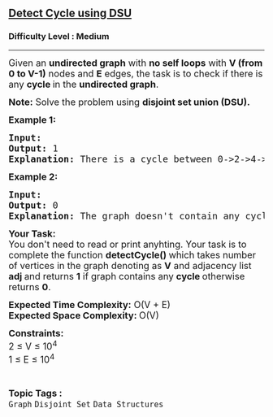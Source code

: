 <h2><a href="https://www.geeksforgeeks.org/problems/detect-cycle-using-dsu/1?utm_source=geeksforgeeks&utm_medium=ml_article_practice_tab&utm_campaign=article_practice_tab">Detect Cycle using DSU</a></h2><h3>Difficulty Level : Medium</h3><hr><div class="problems_problem_content__Xm_eO"><p><span style="font-size: 18px;">Given an <strong>undirected graph</strong> with <strong>no self loops</strong> with <strong>V (from 0 to V-1)</strong> nodes and <strong>E</strong> edges, the task is to check if there is any <strong>cycle </strong>in the <strong>undirected graph</strong>.</span></p>
<p><span style="font-size: 18px;"><strong>Note:</strong> Solve the problem using <strong>disjoint set union (DSU).</strong></span></p>
<p><span style="font-size: 18px;"><strong>Example 1:</strong></span></p>
<pre><span style="font-size: 18px;"><strong>Input: 
</strong></span><img src="https://media.geeksforgeeks.org/img-practice/PROD/addEditProblem/701410/Web/Other/f496602b-dcfb-4de5-bdf6-0c51462af952_1685087018.png" alt="">
<span style="font-size: 18px;"><strong>Output:</strong><strong>&nbsp;</strong>1
<strong>Explanation: </strong>There is a cycle between 0-&gt;2-&gt;4-&gt;0</span>
</pre>
<p><span style="font-size: 18px;"><strong>Example 2:</strong></span></p>
<pre><span style="font-size: 18px;"><strong>Input: 
</strong></span><img src="https://media.geeksforgeeks.org/img-practice/PROD/addEditProblem/701410/Web/Other/ca19a9ca-7f9f-4c36-98cc-e678c1076ffd_1685087019.png" alt="">
<span style="font-size: 18px;"><strong>Output: </strong>0
<strong>Explanation: </strong>The graph doesn't contain any cycle</span>
</pre>
<p><span style="font-size: 18px;"><strong>Your Task:</strong><br>You don't need to read or print anyhting. Your task is to complete the function&nbsp;<strong>detectCycle()&nbsp;</strong>which takes number of vertices in the graph denoting as <strong>V</strong> and adjacency list <strong>adj </strong>and returns <strong>1</strong> if graph contains any <strong>cycle </strong>otherwise returns <strong>0</strong>.</span></p>
<p><span style="font-size: 18px;"><strong>Expected Time Complexity:</strong>&nbsp;O(V + E)<br><strong>Expected Space Complexity:&nbsp;</strong>O(V)</span></p>
<p><span style="font-size: 18px;"><strong>Constraints:<br></strong></span><span style="font-size: 18px;">2 ≤ V ≤ 10<sup>4<br></sup></span><span style="font-size: 18px;">1 ≤ E ≤ 10<sup>4</sup></span></p></div><br><p><span style=font-size:18px><strong>Topic Tags : </strong><br><code>Graph</code>&nbsp;<code>Disjoint Set</code>&nbsp;<code>Data Structures</code>&nbsp;